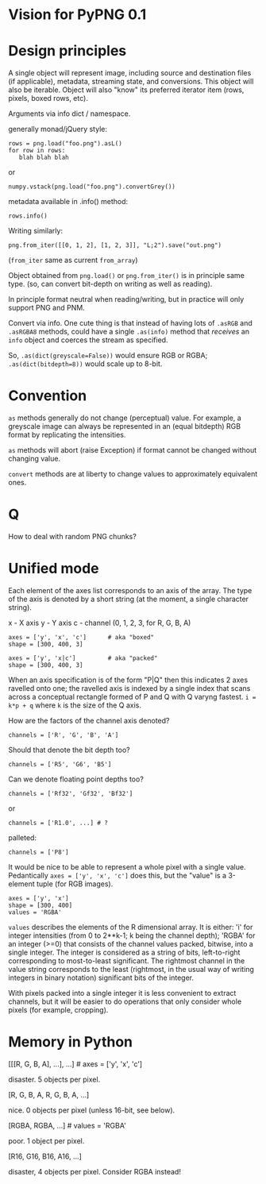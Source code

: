 # Vision for PyPNG 0.1

# Design principles

A single object will represent image, including source and
destination files (if applicable), metadata, streaming
state, and conversions. This object will also be iterable.
Object will also "know" its preferred iterator item (rows,
pixels, boxed rows, etc).

Arguments via info dict / namespace.

generally monad/jQuery style:

    rows = png.load("foo.png").asL()
    for row in rows:
       blah blah blah

or

    numpy.vstack(png.load("foo.png").convertGrey())

metadata available in .info() method:

    rows.info()


Writing similarly:

    png.from_iter([[0, 1, 2], [1, 2, 3]], "L;2").save("out.png")

(`from_iter` same as current `from_array`)

Object obtained from `png.load()` or `png.from_iter()` is in
principle same type. (so, can convert bit-depth on writing as
well as reading).

In principle format neutral when reading/writing, but in
practice will only support PNG and PNM.

Convert via info.
One cute thing is that instead of having lots of `.asRGB` and
`.asRGBA8` methods, could have a single `.as(info)` method
that _receives_ an `info` object and coerces the stream as
specified.

So, `.as(dict(greyscale=False))` would ensure RGB or RGBA;
`.as(dict(bitdepth=8))` would scale up to 8-bit.

# Convention

`as` methods generally do not change (perceptual) value. For
example, a greyscale image can always be represented in an
(equal bitdepth) RGB format by replicating the intensities.

`as` methods will abort (raise Exception) if format cannot be
changed without changing value.

`convert` methods are at liberty to change values to
approximately equivalent ones.

# Q

How to deal with random PNG chunks?

# Unified mode

Each element of the axes list corresponds to an axis of the array.
The type of the axis is denoted by a short string
(at the moment, a single character string).

x - X axis
y - Y axis
c - channel (0, 1, 2, 3, for R, G, B, A)

    axes = ['y', 'x', 'c']      # aka "boxed"
    shape = [300, 400, 3]

    axes = ['y', 'x|c']         # aka "packed"
    shape = [300, 400, 3]

When an axis specification is of the form "P|Q" then this
indicates 2 axes ravelled onto one; the ravelled axis is indexed
by a single index that scans across a conceptual rectangle
formed of P and Q with Q varyng fastest. `i = k*p + q` where `k`
is the size of the Q axis.

How are the factors of the channel axis denoted?

    channels = ['R', 'G', 'B', 'A']

Should that denote the bit depth too?

    channels = ['R5', 'G6', 'B5']

Can we denote floating point depths too?

    channels = ['Rf32', 'Gf32', 'Bf32']

or

    channels = ['R1.0', ...] # ?

palleted:

    channels = ['P8']

It would be nice to be able to represent a whole pixel with a
single value. Pedantically `axes = ['y', 'x', 'c']` does this,
but the "value" is a 3-element tuple (for RGB images). 

    axes = ['y', 'x']
    shape = [300, 400]
    values = 'RGBA'

`values` describes the elements of the R dimensional array.
It is either:
'i' for integer intensities (from 0 to 2**k-1;
k being the channel depth);
'RGBA' for an integer (>=0) that consists of the channel values packed,
bitwise, into a single integer.
The integer is considered as a string of bits,
left-to-right corresponding to most-to-least significant.
The rightmost channel in the value string corresponds to the least
(rightmost, in the usual way of writing integers in binary notation)
significant bits of the integer.

With pixels packed into a single integer it is less convenient
to extract channels, but it will be easier to do operations that
only consider whole pixels (for example, cropping).

# Memory in Python

[[[R, G, B, A], ...], ...]      # axes = ['y', 'x', 'c']

disaster. 5 objects per pixel.

[R, G, B, A, R, G, B, A, ...]

nice. 0 objects per pixel (unless 16-bit, see below).

[RGBA, RGBA, ...]       # values = 'RGBA'

poor. 1 object per pixel.

[R16, G16, B16, A16, ...]

disaster, 4 objects per pixel. Consider RGBA instead!
